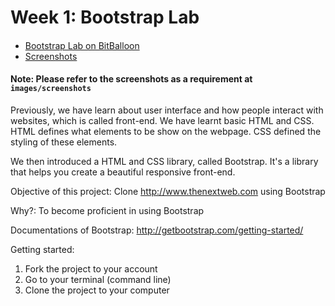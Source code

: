 Week 1: Bootstrap Lab
=================

#### 
- [Bootstrap Lab on BitBalloon](http://bootstrap-lab.bitballoon.com/)
- [Screenshots](images/screenshots)

#### Note: Please refer to the screenshots as a requirement at `images/screenshots`

Previously, we have learn about user interface and how people interact with websites, which is called front-end. We have learnt basic HTML and CSS. HTML defines what elements to be show on the webpage. CSS defined the styling of these elements.

We then introduced a HTML and CSS library, called Bootstrap. It's a library that helps you create a beautiful responsive front-end.

Objective of this project: Clone http://www.thenextweb.com using Bootstrap

Why?: To become proficient in using Bootstrap

Documentations of Bootstrap: http://getbootstrap.com/getting-started/

Getting started:

1. Fork the project to your account
2. Go to your terminal (command line)
3. Clone the project to your computer
